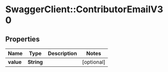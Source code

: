 # SwaggerClient::ContributorEmailV30

## Properties
Name | Type | Description | Notes
------------ | ------------- | ------------- | -------------
**value** | **String** |  | [optional] 


